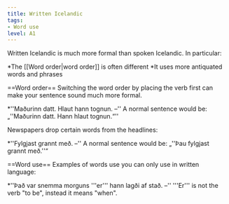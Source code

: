 ```yaml
---
title: Written Icelandic
tags:
- Word use
level: A1
---
```


Written Icelandic is much more formal than spoken Icelandic. In particular:

*The [[Word order|word order]] is often different
*It uses more antiquated words and phrases

==Word order==
Switching the word order by placing the verb first can make your sentence sound much more formal. 

*''Maðurinn datt. Hlaut hann tognun. –'' A normal sentence would be: „''Maðurinn datt. Hann hlaut tognun.“''

Newspapers drop certain words from the headlines:

*''Fylgjast grannt með. –'' A normal sentence would be: „''Þau fylgjast grannt með.''“

==Word use==
Examples of words use you can only use in written language:

*''Það var snemma morguns '''er''' hann lagði af stað. –'' '''Er''' is not the verb "to be", instead it means "when". 

